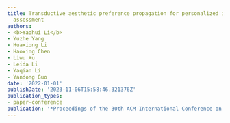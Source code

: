 ```yaml
---
title: Transductive aesthetic preference propagation for personalized image aesthetics
  assessment
authors:
- <b>Yaohui Li</b>
- Yuzhe Yang
- Huaxiong Li
- Haoxing Chen
- Liwu Xu
- Leida Li
- Yaqian Li
- Yandong Guo
date: '2022-01-01'
publishDate: '2023-11-06T15:58:46.321376Z'
publication_types:
- paper-conference
publication: '*Proceedings of the 30th ACM International Conference on Multimedia*'
---
```

